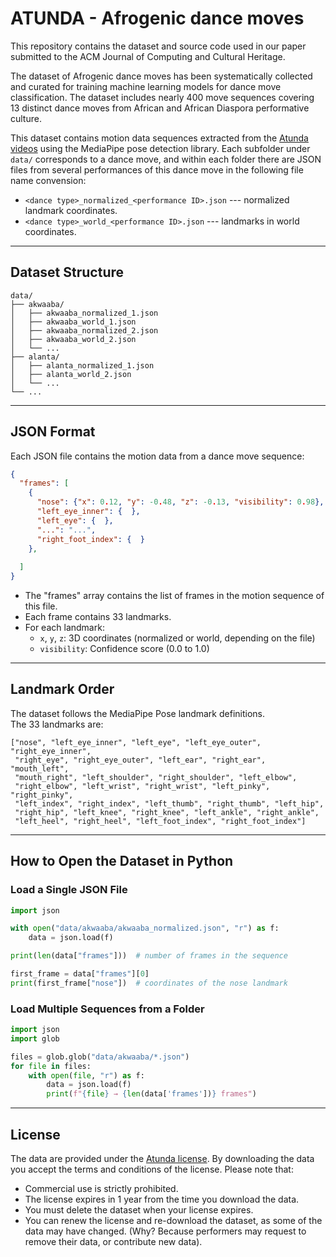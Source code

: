 # ATUNDA - Afrogenic dance moves
This repository contains the dataset and source code used in our paper submitted to the ACM Journal of Computing and Cultural Heritage.

The dataset of Afrogenic dance moves has been systematically collected and curated for training machine learning models for dance move classification. The dataset includes nearly 400 move sequences covering 13 distinct dance moves from African and African Diaspora performative culture.

This dataset contains motion data sequences extracted from the [Atunda videos](https://www.atunda.live/) using the MediaPipe pose detection library.
Each subfolder under `data/` corresponds to a dance move, and within each folder there are JSON files from several performances of this dance move in the following file name convension:

-   `<dance type>_normalized_<performance ID>.json` --- normalized landmark coordinates.
-   `<dance type>_world_<performance ID>.json` --- landmarks in world coordinates.

------------------------------------------------------------------------

## Dataset Structure

    data/
    ├── akwaaba/
    │   ├── akwaaba_normalized_1.json
    │   ├── akwaaba_world_1.json
    │   ├── akwaaba_normalized_2.json
    │   ├── akwaaba_world_2.json
    │   └── ...
    ├── alanta/
    │   ├── alanta_normalized_1.json
    │   ├── alanta_world_2.json
    │   └── ...
    └── ...

------------------------------------------------------------------------

## JSON Format

Each JSON file contains the motion data from a dance move sequence:

``` json
{
  "frames": [
    {
      "nose": {"x": 0.12, "y": -0.48, "z": -0.13, "visibility": 0.98},
      "left_eye_inner": {  },
      "left_eye": {  },
      "...": "...",
      "right_foot_index": {  }
    },
    
  ]
}
```

-   The "frames" array contains the list of frames in the motion sequence of this file.
-   Each frame contains 33 landmarks.
-   For each landmark:
    -   `x`, `y`, `z`: 3D coordinates (normalized or world, depending on
        the file)
    -   `visibility`: Confidence score (0.0 to 1.0)

------------------------------------------------------------------------

## Landmark Order

The dataset follows the MediaPipe Pose landmark definitions.\
The 33 landmarks are:

    ["nose", "left_eye_inner", "left_eye", "left_eye_outer", "right_eye_inner",
     "right_eye", "right_eye_outer", "left_ear", "right_ear", "mouth_left",
     "mouth_right", "left_shoulder", "right_shoulder", "left_elbow",
     "right_elbow", "left_wrist", "right_wrist", "left_pinky", "right_pinky",
     "left_index", "right_index", "left_thumb", "right_thumb", "left_hip",
     "right_hip", "left_knee", "right_knee", "left_ankle", "right_ankle",
     "left_heel", "right_heel", "left_foot_index", "right_foot_index"]

------------------------------------------------------------------------

## How to Open the Dataset in Python

### Load a Single JSON File

``` python
import json

with open("data/akwaaba/akwaaba_normalized.json", "r") as f:
    data = json.load(f)

print(len(data["frames"]))  # number of frames in the sequence

first_frame = data["frames"][0]
print(first_frame["nose"])  # coordinates of the nose landmark
```

### Load Multiple Sequences from a Folder

``` python
import json
import glob

files = glob.glob("data/akwaaba/*.json")
for file in files:
    with open(file, "r") as f:
        data = json.load(f)
        print(f"{file} → {len(data['frames'])} frames")
```

------------------------------------------------------------------------

## License

The data are provided under the [Atunda license](LICENSE). 
By downloading the data you accept the terms and conditions of the license.
Please note that:
- Commercial use is strictly prohibited.
- The license expires in 1 year from the time you download the data.
- You must delete the dataset when your license expires.
- You can renew the license and re-download the dataset, as some of the data may have changed. (Why? Because performers may request to remove their data, or contribute new data). 
